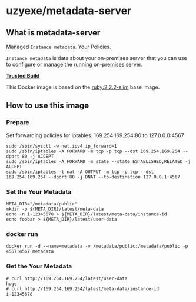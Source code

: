 # uzyexe/metadata-server

## What is metadata-server

Managed `Instance metadata`. Your Policies.

`Instance metadata` is data about your on-premises server that you can use to configure or manage the running on-premises server.

[**Trusted Build**](https://registry.hub.docker.com/u/uzyexe/metadata-server/)

This Docker image is based on the [ruby:2.2.2-slim](https://registry.hub.docker.com/_/ruby/) base image.

## How to use this image

### Prepare

Set forwarding policies for iptables. 169.254.169.254:80 to 127.0.0.0:4567

```
sudo /sbin/sysctl -w net.ipv4.ip_forward=1
sudo /sbin/iptables -A FORWARD -m tcp -p tcp --dst 169.254.169.254 --dport 80 -j ACCEPT
sudo /sbin/iptables -A FORWARD -m state --state ESTABLISHED,RELATED -j ACCEPT
sudo /sbin/iptables -t nat -A OUTPUT -m tcp -p tcp --dst 169.254.169.254 --dport 80 -j DNAT --to-destination 127.0.0.1:4567
```

### Set the Your Metadata

```
META_DIR="/metadata/public"
mkdir -p ${META_DIR}/latest/meta-data
echo -n i-12345678 > ${META_DIR}/latest/meta-data/instance-id
echo foobar > ${META_DIR}/latest/user-data
```

### docker run

```
docker run -d --name=metadata -v /metadata/public:/metadata/public -p 4567:4567 metadata
```

### Get the Your Metadata

```
# curl http://169.254.169.254/latest/user-data
hoge
# curl http://169.254.169.254/latest/meta-data/instance-id
i-12345678
```
